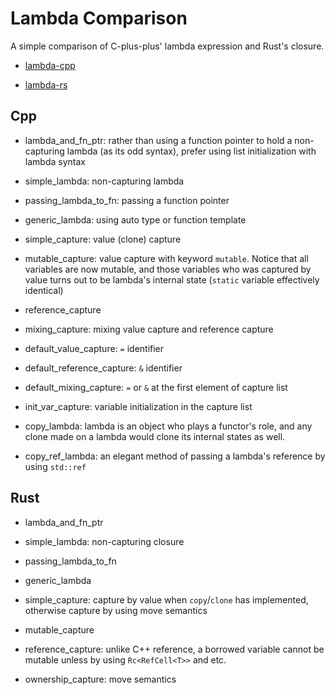 # Lambda Comparison

A simple comparison of C-plus-plus' lambda expression and Rust's closure.

- [lambda-cpp](./lambda-cpp/main.cpp)

- [lambda-rs](./lambda-rs/src/lib.rs)

## Cpp

- lambda_and_fn_ptr: rather than using a function pointer to hold a non-capturing lambda (as its odd syntax), prefer using list initialization with lambda syntax

- simple_lambda: non-capturing lambda

- passing_lambda_to_fn: passing a function pointer

- generic_lambda: using auto type or function template

- simple_capture: value (clone) capture

- mutable_capture: value capture with keyword `mutable`. Notice that all variables are now mutable, and those variables who was captured by value turns out to be lambda's internal state (`static` variable effectively identical)

- reference_capture

- mixing_capture: mixing value capture and reference capture

- default_value_capture: `=` identifier

- default_reference_capture: `&` identifier

- default_mixing_capture: `=` or `&` at the first element of capture list

- init_var_capture: variable initialization in the capture list

- copy_lambda: lambda is an object who plays a functor's role, and any clone made on a lambda would clone its internal states as well.

- copy_ref_lambda: an elegant method of passing a lambda's reference by using `std::ref`

## Rust

- lambda_and_fn_ptr

- simple_lambda: non-capturing closure

- passing_lambda_to_fn

- generic_lambda

- simple_capture: capture by value when `copy`/`clone` has implemented, otherwise capture by using move semantics

- mutable_capture

- reference_capture: unlike C++ reference, a borrowed variable cannot be mutable unless by using `Rc<RefCell<T>>` and etc.

- ownership_capture: move semantics
